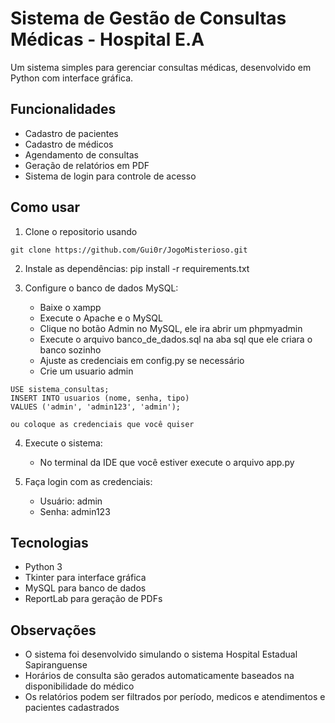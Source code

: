 # Sistema de Gestão de Consultas Médicas - Hospital E.A

Um sistema simples para gerenciar consultas médicas, desenvolvido em Python com interface gráfica.

## Funcionalidades

- Cadastro de pacientes
- Cadastro de médicos 
- Agendamento de consultas
- Geração de relatórios em PDF
- Sistema de login para controle de acesso

## Como usar

1. Clone o repositorio usando
```
git clone https://github.com/Gui0r/JogoMisterioso.git
```

2. Instale as dependências:
 pip install -r requirements.txt


3. Configure o banco de dados MySQL:
    - Baixe o xampp
    - Execute o Apache e o MySQL
    - Clique no botão Admin no MySQL, ele ira abrir um phpmyadmin
    - Execute o arquivo banco_de_dados.sql na aba sql que ele criara o banco sozinho
    - Ajuste as credenciais em config.py se necessário
    - Crie um usuario admin
```
USE sistema_consultas;
INSERT INTO usuarios (nome, senha, tipo) 
VALUES ('admin', 'admin123', 'admin');

ou coloque as credenciais que você quiser
```

4. Execute o sistema:
    - No terminal da IDE que você estiver execute o arquivo app.py


5. Faça login com as credenciais:
    - Usuário: admin
    - Senha: admin123

## Tecnologias

- Python 3
- Tkinter para interface gráfica
- MySQL para banco de dados
- ReportLab para geração de PDFs

## Observações

- O sistema foi desenvolvido simulando o sistema Hospital Estadual Sapiranguense
- Horários de consulta são gerados automaticamente baseados na disponibilidade do médico
- Os relatórios podem ser filtrados por período, medicos e atendimentos e pacientes cadastrados 
